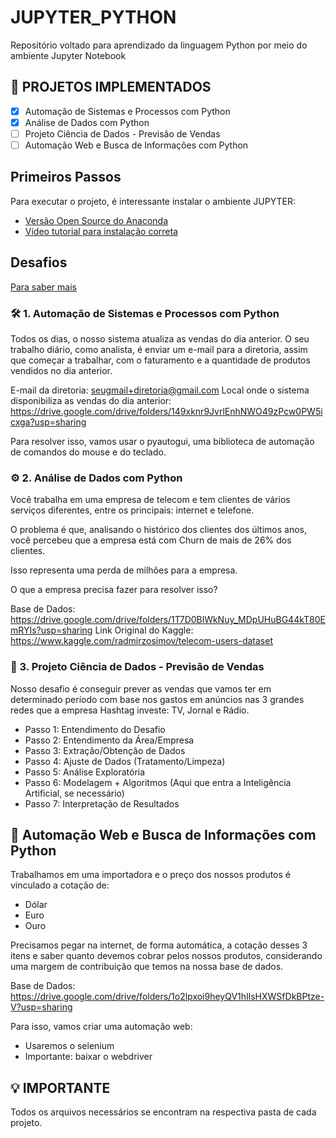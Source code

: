 # JUPYTER_PYTHON
Repositório voltado para aprendizado da linguagem Python por meio do ambiente Jupyter Notebook

## 🚧 PROJETOS IMPLEMENTADOS
- [x] Automação de Sistemas e Processos com Python
- [x] Análise de Dados com Python
- [ ] Projeto Ciência de Dados - Previsão de Vendas
- [ ] Automação Web e Busca de Informações com Python

## Primeiros Passos

Para executar o projeto, é interessante instalar o ambiente JUPYTER:

- [Versão Open Source do Anaconda](https://www.anaconda.com/products/individual)
- [Vídeo tutorial para instalação correta](https://www.youtube.com/watch?v=_eK0z5QbpKA&t=0s)

## Desafios
[Para saber mais](https://github.com/jupyter/notebook)

### 🛠 1.  Automação de Sistemas e Processos com Python
Todos os dias, o nosso sistema atualiza as vendas do dia anterior. O seu trabalho diário, como analista, é enviar um e-mail para a diretoria, assim que começar a trabalhar, com o faturamento e a quantidade de produtos vendidos no dia anterior.

E-mail da diretoria: seugmail+diretoria@gmail.com
Local onde o sistema disponibiliza as vendas do dia anterior: https://drive.google.com/drive/folders/149xknr9JvrlEnhNWO49zPcw0PW5icxga?usp=sharing

Para resolver isso, vamos usar o pyautogui, uma biblioteca de automação de comandos do mouse e do teclado.

### ⚙️ 2.  Análise de Dados com Python
Você trabalha em uma empresa de telecom e tem clientes de vários serviços diferentes, entre os principais: internet e telefone.

O problema é que, analisando o histórico dos clientes dos últimos anos, você percebeu que a empresa está com Churn de mais de 26% dos clientes.

Isso representa uma perda de milhões para a empresa.

O que a empresa precisa fazer para resolver isso?

Base de Dados: https://drive.google.com/drive/folders/1T7D0BlWkNuy_MDpUHuBG44kT80EmRYIs?usp=sharing
Link Original do Kaggle: https://www.kaggle.com/radmirzosimov/telecom-users-dataset

### 🚀 3.  Projeto Ciência de Dados - Previsão de Vendas
Nosso desafio é conseguir prever as vendas que vamos ter em determinado período com base nos gastos em anúncios nas 3 grandes redes que a empresa Hashtag investe: TV, Jornal e Rádio.
- Passo 1: Entendimento do Desafio
- Passo 2: Entendimento da Área/Empresa
- Passo 3: Extração/Obtenção de Dados
- Passo 4: Ajuste de Dados (Tratamento/Limpeza)
- Passo 5: Análise Exploratória
- Passo 6: Modelagem + Algoritmos (Aqui que entra a Inteligência Artificial, se necessário)
- Passo 7: Interpretação de Resultados

## 💜 Automação Web e Busca de Informações com Python
Trabalhamos em uma importadora e o preço dos nossos produtos é vinculado a cotação de:
- Dólar
- Euro
- Ouro

Precisamos pegar na internet, de forma automática, a cotação desses 3 itens e saber quanto devemos cobrar pelos nossos produtos, considerando uma margem de contribuição que temos na nossa base de dados.

Base de Dados: https://drive.google.com/drive/folders/1o2lpxoi9heyQV1hIlsHXWSfDkBPtze-V?usp=sharing

Para isso, vamos criar uma automação web:

- Usaremos o selenium
- Importante: baixar o webdriver


## 💡 IMPORTANTE
Todos os arquivos necessários se encontram na respectiva pasta de cada projeto.
